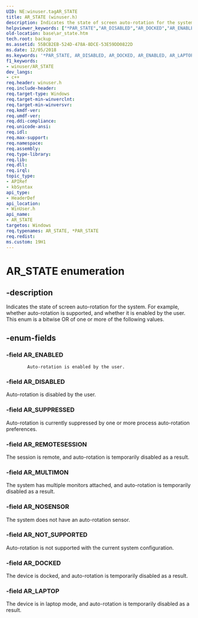 ```yaml
---
UID: NE:winuser.tagAR_STATE
title: AR_STATE (winuser.h)
description: Indicates the state of screen auto-rotation for the system. For example, whether auto-rotation is supported, and whether it is enabled by the user.
helpviewer_keywords: ["*PAR_STATE","AR_DISABLED","AR_DOCKED","AR_ENABLED","AR_LAPTOP","AR_MULTIMON","AR_NOSENSOR","AR_NOT_SUPPORTED","AR_REMOTESESSION","AR_STATE","AR_STATE enumeration","AR_SUPPRESSED","PAR_STATE","PAR_STATE enumeration pointer","base.ar_state","winuser/AR_DISABLED","winuser/AR_DOCKED","winuser/AR_ENABLED","winuser/AR_LAPTOP","winuser/AR_MULTIMON","winuser/AR_NOSENSOR","winuser/AR_NOT_SUPPORTED","winuser/AR_REMOTESESSION","winuser/AR_STATE","winuser/AR_SUPPRESSED","winuser/PAR_STATE"]
old-location: base\ar_state.htm
tech.root: backup
ms.assetid: 55BCB2EB-524D-478A-8DCE-53E59DD0822D
ms.date: 12/05/2018
ms.keywords: '*PAR_STATE, AR_DISABLED, AR_DOCKED, AR_ENABLED, AR_LAPTOP, AR_MULTIMON, AR_NOSENSOR, AR_NOT_SUPPORTED, AR_REMOTESESSION, AR_STATE, AR_STATE enumeration, AR_SUPPRESSED, PAR_STATE, PAR_STATE enumeration pointer, base.ar_state, winuser/AR_DISABLED, winuser/AR_DOCKED, winuser/AR_ENABLED, winuser/AR_LAPTOP, winuser/AR_MULTIMON, winuser/AR_NOSENSOR, winuser/AR_NOT_SUPPORTED, winuser/AR_REMOTESESSION, winuser/AR_STATE, winuser/AR_SUPPRESSED, winuser/PAR_STATE'
f1_keywords:
- winuser/AR_STATE
dev_langs:
- c++
req.header: winuser.h
req.include-header: 
req.target-type: Windows
req.target-min-winverclnt: 
req.target-min-winversvr: 
req.kmdf-ver: 
req.umdf-ver: 
req.ddi-compliance: 
req.unicode-ansi: 
req.idl: 
req.max-support: 
req.namespace: 
req.assembly: 
req.type-library: 
req.lib: 
req.dll: 
req.irql: 
topic_type:
- APIRef
- kbSyntax
api_type:
- HeaderDef
api_location:
- WinUser.h
api_name:
- AR_STATE
targetos: Windows
req.typenames: AR_STATE, *PAR_STATE
req.redist: 
ms.custom: 19H1
---
```


# AR_STATE enumeration


## -description


Indicates the state of screen auto-rotation for the system. For example, whether auto-rotation is supported, and whether it is enabled by the user. This enum is a bitwise OR of one or more of the following values.


## -enum-fields




### -field AR_ENABLED

            Auto-rotation is enabled by the user.


### -field AR_DISABLED

Auto-rotation is disabled by the user.


### -field AR_SUPPRESSED

Auto-rotation is currently suppressed by one or more process auto-rotation preferences.


### -field AR_REMOTESESSION

The session is remote, and auto-rotation is temporarily disabled as a result.


### -field AR_MULTIMON

The system has multiple monitors attached, and auto-rotation is temporarily disabled as a result.


### -field AR_NOSENSOR

The system does not have an auto-rotation sensor.


### -field AR_NOT_SUPPORTED

Auto-rotation is not supported with the current system configuration.


### -field AR_DOCKED

The device is docked, and auto-rotation is temporarily disabled as a result.


### -field AR_LAPTOP

The device is in laptop mode, and auto-rotation is temporarily disabled as a result.

